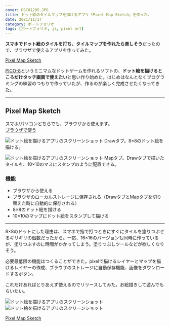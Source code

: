 ```yaml
---
cover: DSC01295.JPG
title: ドット絵のタイルマップを描けるアプリ「Pixel Map Sketch」を作った。
date: 2021/11/17
category: ポートフォリオ
tags: [ポートフォリオ, js, pixel art]
---
```


**スマホでドット絵のタイルを打ち、タイルマップを作れたら楽しそう**だったので、ブラウザで使えるアプリを作ってみた。

[Pixel Map Sketch](https://shomaisshi.github.io/Pixel-map-sketch/)

<!--more-->

[PICO-8](https://www.lexaloffle.com/pico-8.php)というミニマムなドットゲームを作れるソフトの、**ドット絵を描けるところだけタッチ画面で使えたい**と思い作り始めた。はじめはなんとなくプログラミングの練習のつもりで作っていたが、作るのが楽しく完成させたくなってきた。

---

## Pixel Map Sketch

スマホ/パソコンどちらでも、ブラウザから使えます。  
[ブラウザで使う](https://shomaisshi.github.io/Pixel-map-sketch/)

![ドット絵を描けるアプリのスクリーンショット](/my-home/cover/DSC01293.JPG)
Drawタブ。8×8のドット絵を描ける。

![ドット絵を描けるアプリのスクリーンショット](/my-home/cover/DSC01295.JPG)
Mapタブ。Drawタブで描いたタイルを、10×10のマスにスタンプのように配置できる。

### 機能

- ブラウザから使える
- ブラウザのローカルストレージに保存される（DrawタブとMapタブを切り替えた時に自動的に保存される）
- 8×8のドット絵を描ける
- 10×10のマップにドット絵をスタンプして描ける

---

8×8のドットにした理由は、スマホで指で打つときにすぐにタイルを塗りつぶせるギリギリの個数だったから。一応、16×16のバージョンも同時に作っているが、塗りつぶすのに時間がかかってしまう。塗りつぶしツールなどが欲しくなりそう。

必要最低限の機能はつくることができた。pixelで描けるレイヤーとマップを描けるレイヤーの作成、ブラウザのストレージに自動保存機能、画像をダウンロードするボタン。

これだけあればとりあえず使えるのでリリースしてみた。お絵描きして遊んでもらいたい。

![ドット絵を描けるアプリのスクリーンショット](/my-home/cover/IMG_6253.JPG)
![ドット絵を描けるアプリのスクリーンショット](/my-home/cover/IMG_6161.PNG)

[Pixel Map Sketch](https://shomaisshi.github.io/Pixel-map-sketch/)

<br>

